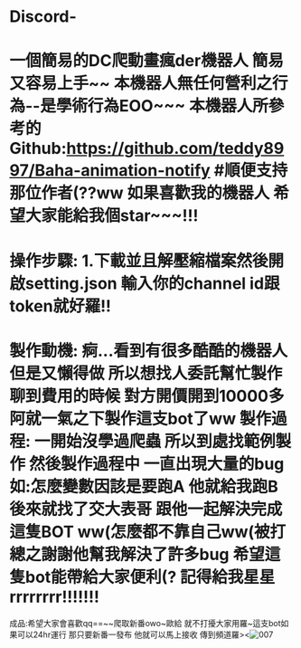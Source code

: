 # Discord-
一個簡易的DC爬動畫瘋der機器人 簡易又容易上手~~
本機器人無任何營利之行為--是學術行為EOO~~~
本機器人所參考的Github:https://github.com/teddy8997/Baha-animation-notify  #順便支持那位作者(??ww
如果喜歡我的機器人 希望大家能給我個star~~~!!!
==============================================================================================
操作步驟:
1.下載並且解壓縮檔案然後開啟setting.json
輸入你的channel id跟token就好羅!!
==============================================================================================
製作動機:
痾...看到有很多酷酷的機器人 但是又懶得做 所以想找人委託幫忙製作 聊到費用的時候 對方開價開到10000多 阿就一氣之下製作這支bot了ww
製作過程:
一開始沒學過爬蟲 所以到處找範例製作 然後製作過程中 一直出現大量的bug如:怎麼變數因該是要跑A 他就給我跑B 
後來就找了交大表哥 跟他一起解決完成這隻BOT ww(怎麼都不靠自己ww(被打
總之謝謝他幫我解決了許多bug 希望這隻bot能帶給大家便利(?
記得給我星星rrrrrrrr!!!!!!!
==============================================================================================
成品:希望大家會喜歡qq==~~爬取新番owo~歐給 就不打擾大家用羅~這支bot如果可以24hr運行 那只要新番一發布 他就可以馬上接收 傳到頻道羅><![007](https://github.com/LittleBlack0001/Discord-/assets/87685533/72e0f1cd-090b-40eb-ba4a-a7285ef6b299)
